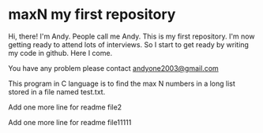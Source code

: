 maxN my first repository
=============

Hi, there!
I'm Andy.
People call me Andy.
This is my first repository.
I'm now getting ready to attend lots of interviews.
So I start to get ready by writing my code in github.
Here I come.

You have any problem please contact andyone2003@gmail.com

This program in C language is to find the max N numbers in a long list stored in a file named test.txt.

Add one more line for readme file2

Add one more line for readme file11111
